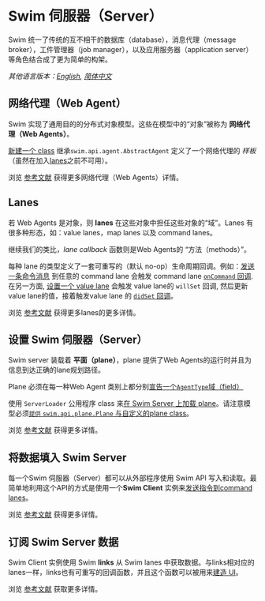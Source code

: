 # Swim 伺服器（Server）

Swim 统一了传统的互不相干的数据库（database），消息代理（message broker），工件管理器（job manager），以及应用服务器（application server）等角色结合成了更为简单的构架。

*其他语言版本：[English](README.md), [简体中文](README.zh-cn.md)*

## 网络代理（Web Agent）

Swim 实现了通用目的的分布式对象模型。这些在模型中的“对象”被称为 **网络代理（Web Agents）**。

[新建一个 class](http://github.com/swimos/tutorial/tree/master/server/src/main/java/swim/tutorial/UnitAgent.java#L13) 继承`swim.api.agent.AbstractAgent` 定义了一个网络代理的 *样板* （虽然在加入[lanes](#lanes)之前不可用）。

浏览 [参考文献](https://swimos.org/concepts/agents/) 获得更多网络代理（Web Agents）详情。

## Lanes

若 Web Agents 是对象，则 **lanes** 在这些对象中担任这些对象的“域”。Lanes 有很多种形态，如：value lanes，map lanes 以及 command lanes。

继续我们的类比，*lane callback* 函数则是Web Agents的 “方法（methods）”。

每种 lane 的类型定义了一套可重写的（默认 no-op）生命周期回调。例如：[发送一条命令消息](#sending-data-do-swim) 到任意的 command lane 会触发 command lane [`onCommand` 回调](http://github.com/swimos/tutorial/tree/master/server/src/main/java/swim/tutorial/UnitAgent.java#L51-L54). 在另一方面, [设置一个 value lane](http://github.com/swimos/tutorial/tree/master/server/src/main/java/swim/tutorial/UnitAgent.java#L53) 会触发 value lane的 `willSet` 回调, 然后更新value lane的值，接着触发value lane 的 [`didSet` 回调](http://github.com/swimos/tutorial/tree/master/server/src/main/java/swim/tutorial/UnitAgent.java#L40-L47)。

浏览 [参考文献](https://swimos.org/concepts/lanes/) 获得更多lanes的更多详情。

## 设置 Swim 伺服器（Server）

Swim server 装载着 **平面（plane）**，plane 提供了Web Agents的运行时并且为信息到达正确的lane规划路径。

Plane 必须在每一种Web Agent 类别上都分别[宣告一个`AgentType`域（field）](http://github.com/swimos/tutorial/tree/master/server/src/main/java/swim/tutorial/TutorialPlane.java#L13-L14)

使用 `ServerLoader` 公用程序 class 来[在 Swim Server 上加载 plane](http://github.com/swimos/tutorial/tree/master/server/src/main/java/swim/tutorial/TutorialPlane.java#L18)。请注意模型必须[`提供` `swim.api.plane.Plane` 与自定义的plane class](http://github.com/swimos/tutorial/tree/master/server/src/main/java/module-info.java#L8)。

浏览 [参考文献](https://swimos.org/concepts) 获得更多详情。

## 将数据填入 Swim Server

每一个Swim 伺服器（Server）都可以从外部程序使用 Swim API 写入和读取。最简单地利用这个API的方式是使用一个**Swim Client** 实例来[发送指令到command lanes](http://github.com/swimos/tutorial/blob/master/server/src/main/java/swim/tutorial/DataSource.java#L40)。

浏览 [参考文献](https://swimos.org/concepts) 获得更多详情。

## 订阅 Swim Server 数据

Swim Client 实例使用 Swim **links** 从 Swim lanes 中获取数据。与links相对应的lanes一样，links也有可重写的回调函数，并且这个函数可以被用来[建造 UI](http://github.com/swimos/tutorial/tree/master/ui/index.html#L111-L133)。

浏览 [参考文献](https://swimos.org/concepts/links/) 获取更多详情。
